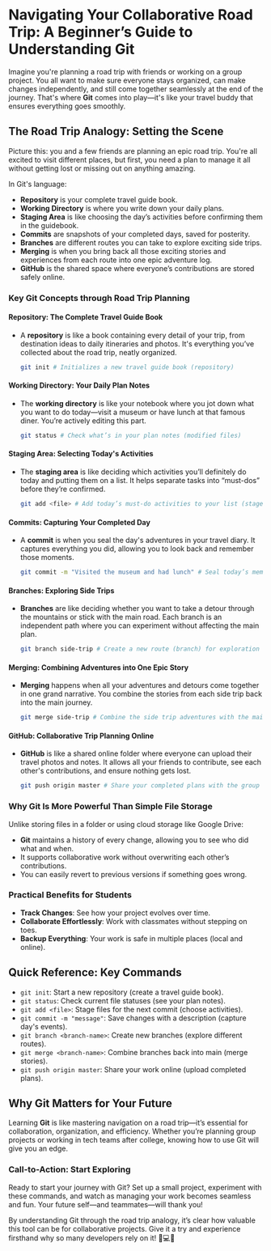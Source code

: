 # Navigating Your Collaborative Road Trip: A Beginner’s Guide to Understanding Git

Imagine you're planning a road trip with friends or working on a group project. You all want to make sure everyone stays organized, can make changes independently, and still come together seamlessly at the end of the journey. That's where **Git** comes into play—it's like your travel buddy that ensures everything goes smoothly.

## The Road Trip Analogy: Setting the Scene

Picture this: you and a few friends are planning an epic road trip. You're all excited to visit different places, but first, you need a plan to manage it all without getting lost or missing out on anything amazing.

In Git's language:

- **Repository** is your complete travel guide book.
- **Working Directory** is where you write down your daily plans.
- **Staging Area** is like choosing the day’s activities before confirming them in the guidebook.
- **Commits** are snapshots of your completed days, saved for posterity.
- **Branches** are different routes you can take to explore exciting side trips.
- **Merging** is when you bring back all those exciting stories and experiences from each route into one epic adventure log.
- **GitHub** is the shared space where everyone’s contributions are stored safely online.

### Key Git Concepts through Road Trip Planning

#### Repository: The Complete Travel Guide Book
- A **repository** is like a book containing every detail of your trip, from destination ideas to daily itineraries and photos. It's everything you’ve collected about the road trip, neatly organized.
  
  ```bash
  git init # Initializes a new travel guide book (repository)
  ```

#### Working Directory: Your Daily Plan Notes
- The **working directory** is like your notebook where you jot down what you want to do today—visit a museum or have lunch at that famous diner. You’re actively editing this part.

  ```bash
  git status # Check what’s in your plan notes (modified files)
  ```

#### Staging Area: Selecting Today's Activities
- The **staging area** is like deciding which activities you’ll definitely do today and putting them on a list. It helps separate tasks into “must-dos” before they’re confirmed.
  
  ```bash
  git add <file> # Add today’s must-do activities to your list (stage)
  ```

#### Commits: Capturing Your Completed Day
- A **commit** is when you seal the day's adventures in your travel diary. It captures everything you did, allowing you to look back and remember those moments.

  ```bash
  git commit -m "Visited the museum and had lunch" # Seal today’s memories into your diary (commit)
  ```

#### Branches: Exploring Side Trips
- **Branches** are like deciding whether you want to take a detour through the mountains or stick with the main road. Each branch is an independent path where you can experiment without affecting the main plan.
  
  ```bash
  git branch side-trip # Create a new route (branch) for exploration
  ```

#### Merging: Combining Adventures into One Epic Story
- **Merging** happens when all your adventures and detours come together in one grand narrative. You combine the stories from each side trip back into the main journey.

  ```bash
  git merge side-trip # Combine the side trip adventures with the main story
  ```

#### GitHub: Collaborative Trip Planning Online
- **GitHub** is like a shared online folder where everyone can upload their travel photos and notes. It allows all your friends to contribute, see each other's contributions, and ensure nothing gets lost.

  ```bash
  git push origin master # Share your completed plans with the group on GitHub
  ```

### Why Git Is More Powerful Than Simple File Storage

Unlike storing files in a folder or using cloud storage like Google Drive:

- **Git** maintains a history of every change, allowing you to see who did what and when.
- It supports collaborative work without overwriting each other’s contributions.
- You can easily revert to previous versions if something goes wrong.

### Practical Benefits for Students

- **Track Changes**: See how your project evolves over time.
- **Collaborate Effortlessly**: Work with classmates without stepping on toes.
- **Backup Everything**: Your work is safe in multiple places (local and online).

## Quick Reference: Key Commands
- `git init`: Start a new repository (create a travel guide book).
- `git status`: Check current file statuses (see your plan notes).
- `git add <file>`: Stage files for the next commit (choose activities).
- `git commit -m "message"`: Save changes with a description (capture day's events).
- `git branch <branch-name>`: Create new branches (explore different routes).
- `git merge <branch-name>`: Combine branches back into main (merge stories).
- `git push origin master`: Share your work online (upload completed plans).

## Why Git Matters for Your Future

Learning **Git** is like mastering navigation on a road trip—it’s essential for collaboration, organization, and efficiency. Whether you’re planning group projects or working in tech teams after college, knowing how to use Git will give you an edge.

### Call-to-Action: Start Exploring

Ready to start your journey with Git? Set up a small project, experiment with these commands, and watch as managing your work becomes seamless and fun. Your future self—and teammates—will thank you!

By understanding Git through the road trip analogy, it’s clear how valuable this tool can be for collaborative projects. Give it a try and experience firsthand why so many developers rely on it! 🚗💻📖